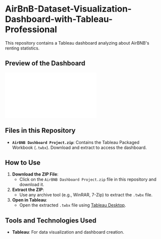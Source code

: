 # AirBnB-Dataset-Visualization-Dashboard-with-Tableau-Professional

This repository contains a Tableau dashboard analyzing about AirBNB's renting statistics.

## Preview of the Dashboard
![Dashboard Preview](assets/AirBNB%20Dashboard%20Project.pdf)

## Files in this Repository
- **`AirBNB Dashboard Project.zip`**: Contains the Tableau Packaged Workbook (`.twbx`). Download and extract to access the dashboard.

## How to Use
1. **Download the ZIP File**:
   - Click on the `AirBNB Dashboard Project.zip` file in this repository and download it.
2. **Extract the ZIP**:
   - Use any archive tool (e.g., WinRAR, 7-Zip) to extract the `.twbx` file.
3. **Open in Tableau**:
   - Open the extracted `.twbx` file using [Tableau Desktop](https://www.tableau.com/products/desktop).

## Tools and Technologies Used
- **Tableau**: For data visualization and dashboard creation.
